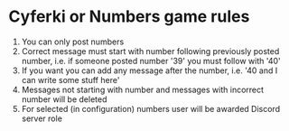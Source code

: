 # Cyferki or Numbers game rules
1.  You can only post numbers
2.  Correct message must start with number following previously posted number, i.e. if someone posted number '39' you must follow with '40'
3.  If you want you can add any message after the number, i.e. '40 and I can write some stuff here'
4.  Messages not starting with number and messages with incorrect number will be deleted
5.  For selected (in configuration) numbers user will be awarded Discord server role
